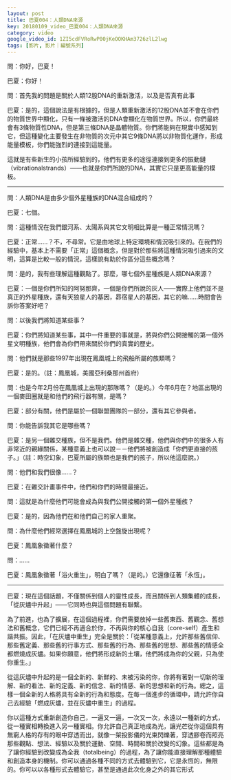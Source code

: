 ```yaml
---
layout: post
title: 巴夏004：人類DNA來源
key: 20180109_video_巴夏004：人類DNA來源
category: video
google_video_id: 1ZI5cdFVRoRwP00jKeOOKHAm3726zlL2lwg
tags: [影片, 影片｜編號系列]
---
```



問：你好，巴夏！

巴夏：你好！

問：首先我的問題是關於人類12股DNA的重新激活，以及是否真有此事

巴夏：是的，這個說法是有根據的，但是人類重新激活的12股DNA並不會在你們的物質世界中顯化，只有一條被激活的DNA會顯化在物質世界。所以，你們最終會有3條物質性DNA，但是第三條DNA是晶體物質。你們將能夠在現實中感知到它，但這種變化主要發生在非物質的次元中其它9條DNA將以非物質化運作，形成能量模板，你們能強烈的連接到這能量。

這就是有些新生的小孩所經驗到的，他們有更多的途徑連接到更多的振動鏈（vibrationalstrands）——也就是你們所說的DNA，其實它只是更高能量的模板。

---

問：人類DNA是由多少個外星種族的DNA混合組成的？

巴夏：七個。

問：這種情況在我們銀河系、太陽系與其它文明相比算是一種正常情況嗎？

巴夏：正常……？不，不尋常。它是由地球上特定環境和情況吸引來的。在我們的經驗中，基本上不需要「正常」這個概念，但是對於那些將這種情況吸引過來的文明，這算是比較一般的情況，這樣說有助於你區分這些概念嗎？

問：是的，我有些理解這種觀點了。那麼，哪七個外星種族是人類DNA來源？

巴夏：一個是你們所知的阿努那齊，一個是你們所說的灰人——實際上他們並不是真正的外星種族，還有天狼星人的基因，昴宿星人的基因，其它的嘛……時間會告訴你答案好吧？

問：以後我們將知道某些事？

巴夏：你們將知道某些事，其中一件重要的事就是，將與你們公開接觸的第一個外星文明種族，他們會為你們帶來關於你們的真實的歷史。

問：他們就是那些1997年出現在鳳凰城上的飛船所屬的族類嗎？

巴夏：是的。（註：鳳凰城，美國亞利桑那州首府）

問：也是今年2月份在鳳凰城上出現的那隊嗎？（是的。）今年6月在？地區出現的一個麥田圈就是和他們的飛行器有關，是嗎？

巴夏：部分有關，他們是屬於一個聯盟團隊的一部分，還有其它參與者。

問：你能告訴我其它是哪些嗎？

巴夏：是另一個雜交種族，但不是我們。他們是雜交種，他們與你們中的很多人有非常近的親緣關係，某種意義上也可以說－－他們將被創造成「你們更直接的孩子。」（註：時空幻象，巴夏所屬的族類也是我們的孩子，所以他這麼說。）

問：他們和我們很像……？

巴夏：在雜交計畫事件中，他們和你們的時間最接近。

問：這就是為什麼他們可能會成為與我們公開接觸的第一個外星種族？

巴夏：是的，因為他們在和他們自己的家人重聚。

問：為什麼他們經常選擇在鳳凰城的上空盤旋出現呢？

巴夏：鳳凰象徵著什麼？

問：……

巴夏：鳳凰象徵著「浴火重生」，明白了嗎？（是的。）它還像征著「永恆」。

---

巴夏：現在這個話題，不僅關係到個人的靈性成長，而且關係到人類集體的成長，「從灰燼中升起」——它同時也與這個問題有聯繫。

為了前進，也為了擴展，在這個過程裡，你們需要放掉一些舊東西、舊觀念、舊想法和舊概念，它們已經不再適合於你，不再與你的核心自我（core-self）產生和諧共振。因此，「在灰燼中重生」完全是關於：「從某種意義上，允許那些舊信仰、那些舊定義、那些舊的行事方式、那些舊的行為、那些舊的思想、那些舊的情感全都燃燒成灰燼。如果你願意，他們將形成新的土壤，他們將成為你的父親，只為使你重生。」

從這灰燼中升起的是一個全新的、新鮮的、未被污染的你，你將有著對一切新的理解、新的看法、新的定義、新的信念、新的情感、新的思想和新的行為。總之，這樣一個全新的人格將具有全新的行為和態度。在每一個進步的循環中，請允許你自己去經驗「燃成灰燼，並在灰燼中重生」的過程。

你以這種方式重新創造你自己，一遍又一遍，一次又一次，永遠以一種新的方式，從一種實相轉換進入另一種實相。你允許自己真正地成為光，讓光芒從你這個具有無窮人格的存有的眼中穿透而出，就像一架投影儀的光束閃爍著，穿透膠卷而照亮那些觀點、想法、經驗以及關於運動、空間、時間和關於改變的幻象。這些都是為了讓你經驗到改變成為全我（totalbeing）的過程，為了讓你能直接理解那種體驗和創造本身的機制。你可以通過各種不同的方式去體驗到它，它是永恆的，無限的。你可以以各種形式去體驗它，甚至是通過此次化身之外的其它形式
